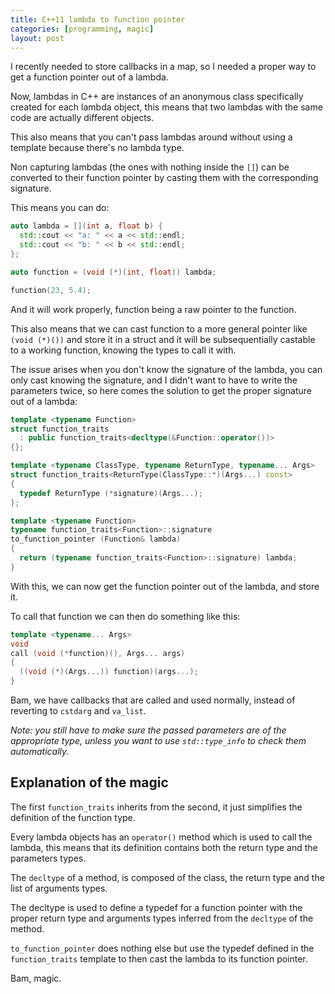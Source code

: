 ```yaml
---
title: C++11 lambda to function pointer
categories: [programming, magic]
layout: post
---
```


I recently needed to store callbacks in a map, so I needed a proper way to get
a function pointer out of a lambda.

Now, lambdas in C++ are instances of an anonymous class specifically created
for each lambda object, this means that two lambdas with the same code are
actually different objects.

This also means that you can't pass lambdas around without using a template
because there's no lambda type.

Non capturing lambdas (the ones with nothing inside the `[]`) can be converted
to their function pointer by casting them with the corresponding signature.

This means you can do:

```c++
auto lambda = [](int a, float b) {
  std::cout << "a: " << a << std::endl;
  std::cout << "b: " << b << std::endl;
};

auto function = (void (*)(int, float)) lambda;

function(23, 5.4);
```

And it will work properly, function being a raw pointer to the function.

This also means that we can cast function to a more general pointer like `(void
(*)())` and store it in a struct and it will be subsequentially castable to a
working function, knowing the types to call it with.

The issue arises when you don't know the signature of the lambda, you can only cast
knowing the signature, and I didn't want to have to write the parameters twice, so
here comes the solution to get the proper signature out of a lambda:

```c++
template <typename Function>
struct function_traits
  : public function_traits<decltype(&Function::operator())>
{};

template <typename ClassType, typename ReturnType, typename... Args>
struct function_traits<ReturnType(ClassType::*)(Args...) const>
{
  typedef ReturnType (*signature)(Args...);
};

template <typename Function>
typename function_traits<Function>::signature
to_function_pointer (Function& lambda)
{
  return (typename function_traits<Function>::signature) lambda;
}
```

With this, we can now get the function pointer out of the lambda, and store it.

To call that function we can then do something like this:

```c++
template <typename... Args>
void
call (void (*function)(), Args... args)
{
  ((void (*)(Args...)) function)(args...);
}
```

Bam, we have callbacks that are called and used normally, instead of reverting
to `cstdarg` and `va_list`.

*Note: you still have to make sure the passed parameters are of the appropriate
type, unless you want to use `std::type_info` to check them automatically.*

Explanation of the magic
------------------------ 
The first `function_traits` inherits from the second, it just simplifies the
definition of the function type.

Every lambda objects has an `operator()` method which is used to call the
lambda, this means that its definition contains both the return type and the
parameters types.

The `decltype` of a method, is composed of the class, the return type and the
list of arguments types.

The decltype is used to define a typedef for a function pointer with the proper
return type and arguments types inferred from the `decltype` of the method.

`to_function_pointer` does nothing else but use the typedef defined in the
`function_traits` template to then cast the lambda to its function pointer.

Bam, magic.
